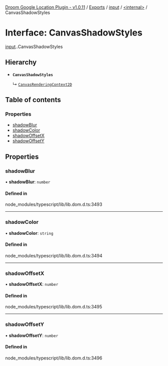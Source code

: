 [Droom Google Location Plugin - v1.0.11](../README.md) / [Exports](../modules.md) / [input](../modules/input.md) / [<internal\>](../modules/input._internal_.md) / CanvasShadowStyles

# Interface: CanvasShadowStyles

[input](../modules/input.md).[<internal>](../modules/input._internal_.md).CanvasShadowStyles

## Hierarchy

- **`CanvasShadowStyles`**

  ↳ [`CanvasRenderingContext2D`](input._internal_.CanvasRenderingContext2D.md)

## Table of contents

### Properties

- [shadowBlur](input._internal_.CanvasShadowStyles.md#shadowblur)
- [shadowColor](input._internal_.CanvasShadowStyles.md#shadowcolor)
- [shadowOffsetX](input._internal_.CanvasShadowStyles.md#shadowoffsetx)
- [shadowOffsetY](input._internal_.CanvasShadowStyles.md#shadowoffsety)

## Properties

### shadowBlur

• **shadowBlur**: `number`

#### Defined in

node_modules/typescript/lib/lib.dom.d.ts:3493

___

### shadowColor

• **shadowColor**: `string`

#### Defined in

node_modules/typescript/lib/lib.dom.d.ts:3494

___

### shadowOffsetX

• **shadowOffsetX**: `number`

#### Defined in

node_modules/typescript/lib/lib.dom.d.ts:3495

___

### shadowOffsetY

• **shadowOffsetY**: `number`

#### Defined in

node_modules/typescript/lib/lib.dom.d.ts:3496
